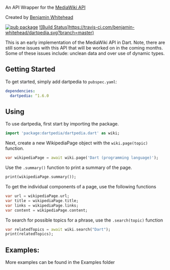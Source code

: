 An API Wrapper for the [MediaWiki API](https://www.mediawiki.org/wiki/API:Main_page)

Created by [Benjamin Whitehead](https://www.linkedin.com/in/bmw1042)

[![pub package](https://img.shields.io/pub/v/dartpedia.svg)](https://pub.dartlang.org/packages/dartpedia)
[![Build Status]https://travis-ci.com/benjamin-whitehead/dartpedia.svg?branch=master)](https://travis-ci.com/benjamin-whitehead/dartpedia)

This is an early implementation of the MediaWiki API in Dart. Note, there are still some issues with this API that will be worked on in the coming months. Some of these issues include: unclean data and over use of dynamic types.

## Getting Started
To get started, simply add dartpedia to  `pubspec.yaml`:
```yaml
dependencies:
  dartpedia: ^1.6.0
``` 

## Using
To use dartpedia, first start by importing the package.
```dart
import 'package:dartpedia/dartpedia.dart' as wiki;
```
Next, create a new WikipediaPage object with the `wiki.page(topic)` function.
```dart
var wikipediaPage = await wiki.page('Dart (programming language)');
```
Use the `.summary()` function to print a summary of the page.
```dart
print(wikipediaPage.summary());
```
To get the individual components of a page, use the following functions
```dart
var url = wikipediaPage.url;
var title = wikipediaPage.title;
var links = wikipediaPage.links;
var content = wikipediaPage.content;
```
To search for possible topics for a phrase, use the `.search(topic)` function
```dart
var relatedTopics = await wiki.search("Dart");
print(relatedTopics);
```
## Examples:
More examples can be found in the Examples folder